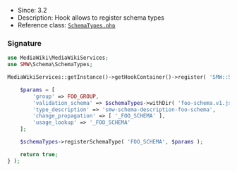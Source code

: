 * Since: 3.2
* Description: Hook allows to register schema types
* Reference class: [`SchemaTypes.php`][SchemaTypes.php]

### Signature

```php
use MediaWiki\MediaWikiServices;
use SMW\Schema\SchemaTypes;

MediaWikiServices::getInstance()->getHookContainer()->register( 'SMW::Schema::RegisterSchemaTypes', function( SchemaTypes $schemaTypes ) {

	$params = [
		'group' => FOO_GROUP,
		'validation_schema' => $schemaTypes->withDir( 'foo-schema.v1.json' ),
		'type_description' => 'smw-schema-description-foo-schema',
		'change_propagation' => [ '_FOO_SCHEMA' ],
		'usage_lookup' => '_FOO_SCHEMA'
	];

	$schemaTypes->registerSchemaType( 'FOO_SCHEMA', $params );

	return true;
} );
```

[SchemaTypes.php]:https://github.com/SemanticMediaWiki/SemanticMediaWiki/blob/master/src/Schema/SchemaTypes.php

